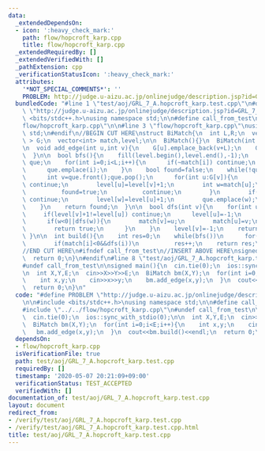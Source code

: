 ```yaml
---
data:
  _extendedDependsOn:
  - icon: ':heavy_check_mark:'
    path: flow/hopcroft_karp.cpp
    title: flow/hopcroft_karp.cpp
  _extendedRequiredBy: []
  _extendedVerifiedWith: []
  _pathExtension: cpp
  _verificationStatusIcon: ':heavy_check_mark:'
  attributes:
    '*NOT_SPECIAL_COMMENTS*': ''
    PROBLEM: http://judge.u-aizu.ac.jp/onlinejudge/description.jsp?id=GRL_7_A
  bundledCode: "#line 1 \"test/aoj/GRL_7_A.hopcroft_karp.test.cpp\"\n#define PROBLEM\
    \ \"http://judge.u-aizu.ac.jp/onlinejudge/description.jsp?id=GRL_7_A\"\n\n#include\
    \ <bits/stdc++.h>\nusing namespace std;\n\n#define call_from_test\n#line 1 \"\
    flow/hopcroft_karp.cpp\"\n\n#line 3 \"flow/hopcroft_karp.cpp\"\nusing namespace\
    \ std;\n#endif\n//BEGIN CUT HERE\nstruct BiMatch{\n  int L,R;\n  vector<vector<int>\
    \ > G;\n  vector<int> match,level;\n\n  BiMatch(){}\n  BiMatch(int L,int R):L(L),R(R),G(L+R),match(L+R,-1),level(L+R){}\n\
    \n  void add_edge(int u,int v){\n    G[u].emplace_back(v+L);\n    G[v+L].emplace_back(u);\n\
    \  }\n\n  bool bfs(){\n    fill(level.begin(),level.end(),-1);\n    queue<int>\
    \ que;\n    for(int i=0;i<L;i++){\n      if(~match[i]) continue;\n      level[i]=0;\n\
    \      que.emplace(i);\n    }\n    bool found=false;\n    while(!que.empty()){\n\
    \      int v=que.front();que.pop();\n      for(int u:G[v]){\n        if(~level[u])\
    \ continue;\n        level[u]=level[v]+1;\n        int w=match[u];\n        if(w==-1){\n\
    \          found=true;\n          continue;\n        }\n        if(~level[w])\
    \ continue;\n        level[w]=level[u]+1;\n        que.emplace(w);\n      }\n\
    \    }\n    return found;\n  }\n\n  bool dfs(int v){\n    for(int u:G[v]){\n \
    \     if(level[v]+1!=level[u]) continue;\n      level[u]=-1;\n      int w=match[u];\n\
    \      if(w<0||dfs(w)){\n        match[v]=u;\n        match[u]=v;\n        level[v]=-1;\n\
    \        return true;\n      }\n    }\n    level[v]=-1;\n    return false;\n \
    \ }\n\n  int build(){\n    int res=0;\n    while(bfs())\n      for(int i=0;i<L;i++)\n\
    \        if(match[i]<0&&dfs(i))\n          res++;\n    return res;\n  }\n\n};\n\
    //END CUT HERE\n#ifndef call_from_test\n//INSERT ABOVE HERE\nsigned main(){\n\
    \  return 0;\n}\n#endif\n#line 8 \"test/aoj/GRL_7_A.hopcroft_karp.test.cpp\"\n\
    #undef call_from_test\n\nsigned main(){\n  cin.tie(0);\n  ios::sync_with_stdio(0);\n\
    \n  int X,Y,E;\n  cin>>X>>Y>>E;\n  BiMatch bm(X,Y);\n  for(int i=0;i<E;i++){\n\
    \    int x,y;\n    cin>>x>>y;\n    bm.add_edge(x,y);\n  }\n  cout<<bm.build()<<endl;\n\
    \  return 0;\n}\n"
  code: "#define PROBLEM \"http://judge.u-aizu.ac.jp/onlinejudge/description.jsp?id=GRL_7_A\"\
    \n\n#include <bits/stdc++.h>\nusing namespace std;\n\n#define call_from_test\n\
    #include \"../../flow/hopcroft_karp.cpp\"\n#undef call_from_test\n\nsigned main(){\n\
    \  cin.tie(0);\n  ios::sync_with_stdio(0);\n\n  int X,Y,E;\n  cin>>X>>Y>>E;\n\
    \  BiMatch bm(X,Y);\n  for(int i=0;i<E;i++){\n    int x,y;\n    cin>>x>>y;\n \
    \   bm.add_edge(x,y);\n  }\n  cout<<bm.build()<<endl;\n  return 0;\n}\n"
  dependsOn:
  - flow/hopcroft_karp.cpp
  isVerificationFile: true
  path: test/aoj/GRL_7_A.hopcroft_karp.test.cpp
  requiredBy: []
  timestamp: '2020-05-07 20:21:09+09:00'
  verificationStatus: TEST_ACCEPTED
  verifiedWith: []
documentation_of: test/aoj/GRL_7_A.hopcroft_karp.test.cpp
layout: document
redirect_from:
- /verify/test/aoj/GRL_7_A.hopcroft_karp.test.cpp
- /verify/test/aoj/GRL_7_A.hopcroft_karp.test.cpp.html
title: test/aoj/GRL_7_A.hopcroft_karp.test.cpp
---
```

